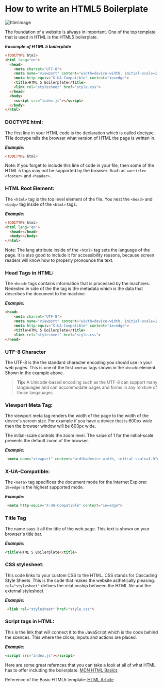 # How to write an HTML5 Boilerplate 

![htmlimage](https://media.istockphoto.com/id/1408445036/photo/programming-web-pages-with-html-and-css-code-on-a-desktop-computer.webp?b=1&s=170667a&w=0&k=20&c=8bzVsHnZpYnd11a97dRNSgGuuzXMP3qA5zqTGB7j97c=)

The foundation of a website is always in important. One of the top template that is used in HTML is the HTML5 boilerplate.

***Eacxmple of HTML 5 boilerplate***

```html  
<!DOCTYPE html>
<html lang="en">
  <head>
    <meta charset="UTF-8">
    <meta name="viewport" content="width=device-width, initial-scale=1.0">
    <meta http-equiv="X-UA-Compatible" content="ie=edge">
    <title>HTML 5 Boilerplate</title>
    <link rel="stylesheet" href="style.css">
  </head>
  <body>
	<script src="index.js"></script>
  </body>
</html>
```


### DOCTYPE html:
The first line in your HTML code is the declaration which is called doctype. THe doctype tells the browser what version of HTML the page is written in. 

***Example:***

``` html  
<!DOCTYPE html>
```

Note: 
If you forget to include this line of code in your file, then some of the HTML 5 tags may not be supported by the browser. 
Such as ``<article>`` ``<footer>`` and ``<header>``.

### HTML Root Element: 
The ``<html>`` tag is the top level element of the file. You nest the ``<head>`` and ``<body>`` tag inside of the ``<html>`` tags. 

***Example:***

```html 
<!DOCTYPE html>
<html lang="en">
  <head></head>
  <body></body>
</html>
```
Note: The lang attribute inside of the ``<html>`` tag sets the language of the page.  It is also good to include it for accessibility reasons, because screen readers will know how to properly pronounce the text. 


### Head Tags in HTML: 
The ``<head>`` tags contains information that is processed by the machines. Nedested in side of the the tag is the metadata which is the data that describes the document to the machine. 

***Example:***

```html 
<head>
    <meta charset="UTF-8">
    <meta name="viewport" content="width=device-width, initial-scale=1.0">
    <meta http-equiv="X-UA-Compatible" content="ie=edge">
    <title>HTML 5 Boilerplate</title>
    <link rel="stylesheet" href="style.css">
</head>

```

### UTF-8 Character
The UTF-8 is the the standard character encoding you should use in your web pages. This is one of the first ``<meta>`` tags shown in the ``<head>`` element. Shown in the example above.

> **Tip:** A Unicode-based encoding such as the UTF-8 can support many langauages and can accommodate pages and forms in any mixture of those langauages. 

### Viewport Meta Tag: 
The viewport meta tag renders the width of the page to the width of the device's screen size.  For example if you have a device that is 600px wide then the browser window will be 600px wide. 

The initial-scale controls the zoom level. The value of 1 for the initial-scale prevents the default zoom of the browser. 

***Example:*** 
```html 
 <meta name="viewport" content="width=device-width, initial-scale=1.0">
 ```

 ### X-UA-Compatible: 

 The ``<meta>`` tag specifices the document mode for the Internet Explorer. ``IE=edge`` is the highest supported mode. 

 ***Example:***
 ```html 
  <meta http-equiv="X-UA-Compatible" content="ie=edge">
  ```
### Title Tag
The name says it all the title of the web page. This text is shown on your browser's title bar. 

***Example:*** 
```html 
<title>HTML 5 Boilerplate</title> 
```

### CSS stylesheet: 
This code links to your custom CSS to the HTML. CSS stands for Cascading Style Sheets. This is the code that makes the website asthetically pleasing. ``rel="stylesheet"`` defines the relationship between the HTML file and the external stylesheet. 

***Example:***
```html 
 <link rel="stylesheet" href="style.css">
  ```

### Script tags in HTML: 

This is the link that will connect it to the JavaScript which is the code behind the scences. This where the clicks, inputs and actions are placed. 

***Example:***
```html	
<script src="index.js"></script>
```

Here are some great refernces that you can take a look at all of what HTML has to offer including the boilerplate. [MDN HTML Basics](https://developer.mozilla.org/en-US/docs/Learn/Getting_started_with_the_web/HTML_basics)

Reference of the Basic HTML5 template: [HTML Article](https://www.freecodecamp.org/news/basic-html5-template-boilerplate-code-example/)